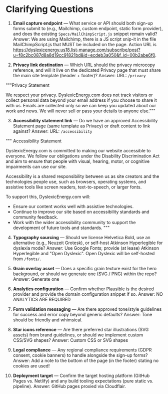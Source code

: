 # Clarifying Questions

1. **Email capture endpoint** — What service or API should both sign-up forms submit to (e.g., Mailchimp, custom endpoint, static form provider), and does the existing `Specs/MailChimpScript.js` snippet remain valid?
Answer: We are using Mailchimp, there is a JS script snip-it in the file MailChimpScript.js that MUST be included on the page. Action URL is https://dyslexicenergy.us18.list-manage.com/subscribe/post?u=f8c2bc087d8a8d19cc91821bd&id=ecdeb3a050&f_id=00b2abe6f0.

2. **Privacy link destination** — Which URL should the privacy microcopy reference, and will it live on the dedicated Privacy page that must share the main site template (header + footer)?
Answer: URL: `/privacy` 

"""Privacy Statement

We respect your privacy. DyslexicEnergy.com does not track visitors or collect personal data beyond your email address if you choose to share it with us. Emails are collected only so we can keep you updated about our work and news. We will never sell or pass your details to anyone else."""

3. **Accessibility statement link** — Do we have an approved Accessibility Statement page (same template as Privacy) or draft content to link against?
Answer: URL: `/accessibility` 

"""
Accessibility Statement

DyslexicEnergy.com is committed to making our website accessible to everyone. We follow our obligations under the Disability Discrimination Act and aim to ensure that people with visual, hearing, motor, or cognitive impairments can use our site.

Accessibility is a shared responsibility between us as site creators and the technologies people use, such as browsers, operating systems, and assistive tools like screen readers, text-to-speech, or larger fonts.

To support this, DyslexicEnergy.com will:
- Ensure our content works well with assistive technologies.
- Continue to improve our site based on accessibility standards and community feedback.
- Work with the wider accessibility community to support the development of future tools and standards.
"""

4. **Typography sourcing** — Should we license Helvetica Bold, use an alternative (e.g., Neuzeit Grotesk), or self-host Atkinson Hyperlegible for dyslexia mode?
Answer: Use Google Fonts; provide (at lease) Atkinson Hyperlegible and "Open Dyslexic". Open Dyslexic will be self-hosted from `/fonts/`.

5. **Grain overlay asset** — Does a specific grain texture exist for the hero background, or should we generate one (SVG / PNG) within the repo?
Answer: Generate one

6. **Analytics configuration** — Confirm whether Plausible is the desired provider and provide the domain configuration snippet if so.
Answer: NO ANALYTICS ARE REQUIRED


7. **Form validation messaging** — Are there approved tone/style guidelines for success and error copy beyond generic defaults?
Answer: Tone should be friendly and whimsical. 

8. **Star icons reference** — Are there preferred star illustrations (SVG assets) from brand guidelines, or should we implement custom CSS/SVG shapes?
Answer: Custom CSS or SVG shapes 

9. **Legal compliance** — Any regional compliance requirements (GDPR consent, cookie banners) to handle alongside the sign-up forms?
Answer: Add a note to the bottom of the page (in the footer) stating no cookies are used!  

10. **Deployment target** — Confirm the target hosting platform (GitHub Pages vs. Netlify) and any build tooling expectations (pure static vs. pipeline).
Answer: GitHub pages proxied via Cloudflair. 
